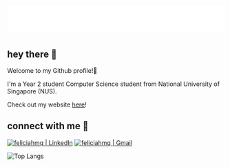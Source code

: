 <h1 align="center">
    <img src="https://raw.githubusercontent.com/feliciahmq/feliciahmq/main/name.svg" alt="Felicia Hwang" /> 
</h1>

<h2> hey there 👋 </h2>

Welcome to my Github profile!💫

I'm a Year 2 student Computer Science student from National University of Singapore (NUS). 

Check out my website <a href="https://feliciahmq.vercel.app/" target="_blank">here</a>!

<h2> connect with me 🤝 </h2>
<p>
    <a href="https://www.linkedin.com/in/feliciahmq/"><img alt="feliciahmq | LinkedIn" src="https://img.shields.io/badge/LinkedIn-0077B5?style=for-the-badge&logo=linkedin&logoColor=white"></a>
    <a href="mailto:feliciahmq.work@gmail.com"><img alt="feliciahmq | Gmail" src="https://img.shields.io/badge/Gmail-D14836?style=for-the-badge&logo=gmail&logoColor=white"></a>
</p>

![Top Langs](https://github-readme-stats.vercel.app/api/top-langs/?username=feliciahmq&layout=compact&theme=vision-friendly-dark) 





